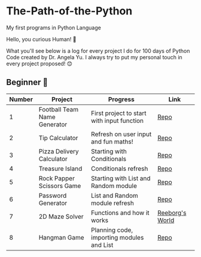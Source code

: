 # The-Path-of-the-Python
My first programs in Python Language 

Hello, you curious Human! 👋

What you'll see below is a log for every project I do for 100 days of Python Code created by Dr. Angela Yu. I always try to put my personal touch in every project proposed! 😊 




## Beginner 🐍
| Number | Project                   | Progress                                                                                                              | Link                                                                                                                                                               |
|-----|---------------------------|-----------------------------------------------------------------------------------------------------------------------|--------------------------------------------------------------------------------------------------------------------------------------------------------------------|
| 1   | Football Team Name Generator       | First project to start with input function                                                                          | [Repo](https://github.com/JuliPolanco/The-Path-of-the-Python/blob/6bd2f97490d42f33da76041f4c8c726c258388a2/Beginner/Project-1-Football-Name-Generator/main.py)                                                |
| 2   | Tip Calculator            | Refresh on user input and fun maths!                                                                                  | [Repo](https://github.com/JuliPolanco/The-Path-of-the-Python/blob/6bd2f97490d42f33da76041f4c8c726c258388a2/Beginner/Project-2-Tip-Calculator/main.py)       
| 3   | Pizza Delivery Calculator             | Starting with Conditionals                                                                              | [Repo](https://github.com/JuliPolanco/The-Path-of-the-Python/blob/f41978f66f6a23e0293a999a1f839f993373e112/Beginner/Project-3-Pizza-Delivery-Calculator/main.py)       
| 4   | Treasure Island            | Conditionals refresh                                                                               | [Repo](https://github.com/JuliPolanco/Python-Beginner/blob/a54aaf083cbd8e2e0ce583462f4a49c878a948e9/Beginner/Project-4-Treasure-Island/main.py)
| 5   | Rock Papper Scissors Game           | Starting with List and Random module                                                                              | [Repo](https://github.com/JuliPolanco/Python-Beginner/blob/f8a5f7b583e333c20abbfb768274fd049cc5de63/Beginner/Project-5-Rock-Paper-Scissors/main.py) 
| 6   | Password Generator          | List and Random module refresh                                                                              | [Repo](https://github.com/JuliPolanco/Python-Beginner/blob/2f638f197096d9dec3106af536b407f26a3fd796/Beginner/Project-6-Password-Generator/main.py)
| 7   | 2D Maze Solver          | Functions and how it works                                                                            | [Reeborg's World](https://reeborg.ca/reeborg.html?lang=en&mode=python&menu=worlds%2Fmenus%2Freeborg_intro_en.json&name=Maze&url=worlds%2Ftutorial_en%2Fmaze1.json)
| 8   | Hangman Game          | Planning code, importing modules and List                                                                            | [Repo](https://github.com/JuliPolanco/Python-Beginner/blob/c5f698177244a9dfeb31da8912b55131b17d2110/Beginner/Project-8-Hangman/main.py)
